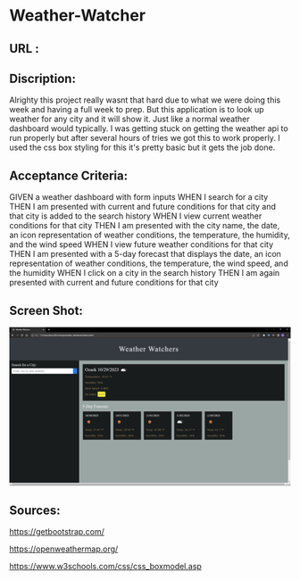 # Weather-Watcher

## URL : 


## Discription:

Alrighty this project really wasnt that hard due to what we were doing this week and having a full week to prep. But this application is to look up weather for any city and it will show it. Just like a normal weather dashboard would typically. I was getting stuck on getting the weather api to run properly but after several hours of tries we got this to work properly. I used the css box styling for this it's pretty basic but it gets the job done. 

## Acceptance Criteria:

GIVEN a weather dashboard with form inputs
WHEN I search for a city
THEN I am presented with current and future conditions for that city and that city is added to the search history
WHEN I view current weather conditions for that city
THEN I am presented with the city name, the date, an icon representation of weather conditions, the temperature, the humidity, and the wind speed
WHEN I view future weather conditions for that city
THEN I am presented with a 5-day forecast that displays the date, an icon representation of weather conditions, the temperature, the wind speed, and the humidity
WHEN I click on a city in the search history
THEN I am again presented with current and future conditions for that city

## Screen Shot: 
![Alt text](image-1.png)


## Sources:

https://getbootstrap.com/

https://openweathermap.org/

https://www.w3schools.com/css/css_boxmodel.asp

